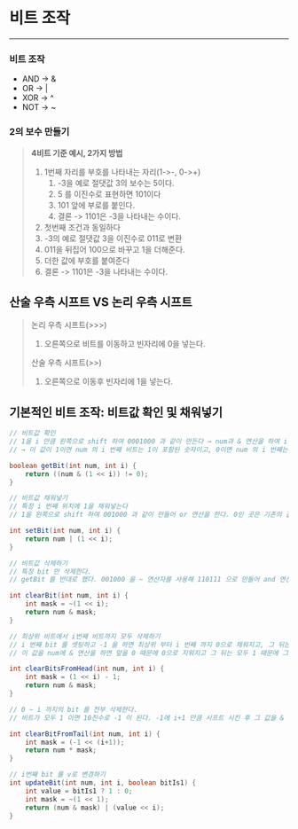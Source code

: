 # 비트 조작

---

### 비트 조작

- AND -> &
- OR -> |
- XOR -> ^
- NOT -> ~

### 2의 보수 만들기

> **4비트 기준 예시, 2가지 방법**
> 1. 1번째 자리를 부호를 나타내는 자리(1->-, 0->+)   
>    1. -3을 예로 절댓값 3의 보수는 5이다.
>    2. 5 를 이진수로 표현하면 101이다
>    3. 101 앞에 부로를 붙인다.
>    4. 결론 -> 1101은 -3을 나타내는 수이다.
> 2. 첫번째 조건과 동일하다
>   1. -3의 예로 절댓값 3을 이진수로 011로 변환
>   2. 011을 뒤집어 100으로 바꾸고 1을 더해준다.
>   3. 더한 값에 부호를 붙여준다
>   4. 결론 -> 1101은 -3을 나타내는 수이다.


## 산술 우측 시프트 VS 논리 우측 시프트

> 논리 우측 시프트(>>>)
>   1. 오른쪽으로 비트를 이동하고 빈자리에 0을 넣는다.
> 
> 산술 우측 시프트(>>)
>   1. 오른쪽으로 이동후 빈자리에 1을 넣는다.


## 기본적인 비트 조작: 비트값 확인 및 채워넣기
~~~ java
// 비트값 확인
// 1을 i 만큼 왼쪽으로 shift 하여 0001000 과 같이 만든다 → num과 & 연산을 하여 i 번째 위치 숫자를 제외하고 모두 삭제한다.
// → 이 값이 1이면 num 의 i 번째 비트는 1이 포함된 숫자이고, 0이면 num 의 i 번째는 0이 포함되었다.

boolean getBit(int num, int i) {
    return ((num & (1 << i)) != 0);
}
~~~
~~~ java
// 비트값 채워넣기
// 특정 i 번째 위치에 1을 채워넣는다
// 1을 왼쪽으로 shift 하여 001000 과 같이 만들어 or 연산을 한다. 0인 곳은 기존의 값에 영향을 주지 못하고, i 번째 값은

int setBit(int num, int i) {
    return num | (1 << i);
}
~~~

~~~ java
// 비트값 삭제하기
// 특정 bit 만 삭제한다.
// getBit 를 반대로 했다. 001000 을 ~ 연산자를 사용해 110111 으로 만들어 and 연산을 하여 특정 위치의 bit 를 제거한다

int clearBit(int num, int i) {
    int mask = ~(1 << i);
    return num & mask;
}
~~~
~~~ java
// 최상위 비트에서 i번째 비트까지 모두 삭제하기
// i 번째 bit 를 셋팅하고 -1 을 하면 최상위 부터 i 번째 까지 0으로 채워지고, 그 뒤는 1로 채워진다
// 이 값을 num에 & 연산을 하면 앞을 0 때문에 0으로 지워지고 그 뒤는 모두 1 때문에 그대로 남아 있는다.

int clearBitsFromHead(int num, int i) {
    int mask = (1 << i) - 1;
    return num & mask;
}
~~~
~~~ java
// 0 ~ i 까지의 bit 를 전부 삭제한다.
// 비트가 모두 1 이면 10진수로 -1 이 된다. -1에 i+1 만큼 시프트 시킨 후 그 값을 & 연산한다.

int clearBitFromTail(int num, int i) {
    int mask = (-1 << (i+1));
    return num * mask;
}
~~~
~~~ java
// i번째 bit 를 v로 변경하기
int updateBit(int num, int i, boolean bitIs1) {
    int value = bitIs1 ? 1 : 0;
    int mask = ~(1 << 1);
    return (num & mask) | (value << i);
}
~~~
